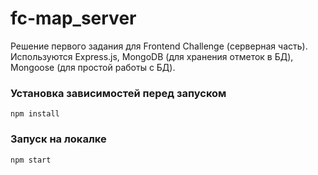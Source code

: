 # fc-map_server
Решение первого задания для Frontend Challenge (серверная часть). Используются Express.js, MongoDB (для хранения отметок в БД), Mongoose (для простой работы с БД).

### Установка зависимостей перед запуском
```
npm install
```

### Запуск на локалке
```
npm start
```